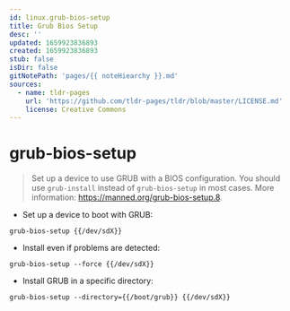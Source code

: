 ```yaml
---
id: linux.grub-bios-setup
title: Grub Bios Setup
desc: ''
updated: 1659923836893
created: 1659923836893
stub: false
isDir: false
gitNotePath: 'pages/{{ noteHiearchy }}.md'
sources:
  - name: tldr-pages
    url: 'https://github.com/tldr-pages/tldr/blob/master/LICENSE.md'
    license: Creative Commons
---
```

# grub-bios-setup

> Set up a device to use GRUB with a BIOS configuration.
> You should use `grub-install` instead of `grub-bios-setup` in most cases.
> More information: <https://manned.org/grub-bios-setup.8>.

- Set up a device to boot with GRUB:

`grub-bios-setup {{/dev/sdX}}`

- Install even if problems are detected:

`grub-bios-setup --force {{/dev/sdX}}`

- Install GRUB in a specific directory:

`grub-bios-setup --directory={{/boot/grub}} {{/dev/sdX}}`

